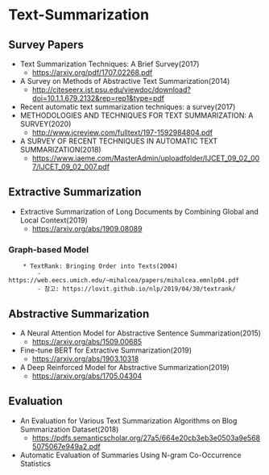 # Text-Summarization
## Survey Papers
* Text Summarization Techniques: A Brief Survey(2017)
    - https://arxiv.org/pdf/1707.02268.pdf
* A Survey on Methods of Abstractive Text Summarization(2014)
    - http://citeseerx.ist.psu.edu/viewdoc/download?doi=10.1.1.679.2132&rep=rep1&type=pdf
* Recent automatic text summarization techniques: a survey(2017)
* METHODOLOGIES AND TECHNIQUES FOR TEXT SUMMARIZATION: A SURVEY(2020)
    - http://www.jcreview.com/fulltext/197-1592984804.pdf
* A SURVEY OF RECENT TECHNIQUES IN AUTOMATIC TEXT SUMMARIZATION(2018)
    - https://www.iaeme.com/MasterAdmin/uploadfolder/IJCET_09_02_007/IJCET_09_02_007.pdf

## Extractive Summarization
* Extractive Summarization of Long Documents by Combining Global and Local Context(2019)
    - https://arxiv.org/abs/1909.08089
### Graph-based Model
        * TextRank: Bringing Order into Texts(2004)
            - https://web.eecs.umich.edu/~mihalcea/papers/mihalcea.emnlp04.pdf
            - 참고: https://lovit.github.io/nlp/2019/04/30/textrank/

    
## Abstractive Summarization
* A Neural Attention Model for Abstractive Sentence Summarization(2015)
    - https://arxiv.org/abs/1509.00685
* Fine-tune BERT for Extractive Summarization(2019)
    - https://arxiv.org/abs/1903.10318
* A Deep Reinforced Model for Abstractive Summarization(2019)
    - https://arxiv.org/abs/1705.04304

## Evaluation
* An Evaluation for Various Text Summarization Algorithms on Blog Summarization Dataset(2018)
    - https://pdfs.semanticscholar.org/27a5/664e20cb3eb3e0503a9e5685075067e949a2.pdf
* Automatic Evaluation of Summaries Using N-gram Co-Occurrence Statistics
